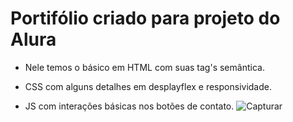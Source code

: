 <h1>Portifólio criado para projeto do Alura</h1>

* Nele temos o básico em HTML com suas tag's semântica. 

* CSS com alguns detalhes em desplayflex e responsividade.

* JS com interações básicas nos botões de contato.
![Capturar](https://github.com/leticiaslucena/html-portifolio/assets/101010396/9a307c3d-d5d3-4176-9646-28a835c88c6d)
